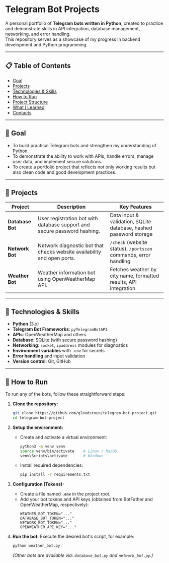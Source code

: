 # Telegram Bot Projects

A personal portfolio of **Telegram bots written in Python**, created to practice and demonstrate skills in API integration, database management, networking, and error handling.  
This repository serves as a showcase of my progress in backend development and Python programming.

---

## 📋 Table of Contents

- [Goal](#goal)  
- [Projects](#projects)  
- [Technologies & Skills](#technologies--skills)  
- [How to Run](#how-to-run)  
- [Project Structure](#project-structure)  
- [What I Learned](#what-i-learned)  
- [Contacts](#contacts)  

---

## 🎯 Goal

- To build practical Telegram bots and strengthen my understanding of Python.  
- To demonstrate the ability to work with APIs, handle errors, manage user data, and implement secure solutions.  
- To create a portfolio project that reflects not only working results but also clean code and good development practices.  

---

## 🤖 Projects

| Project         | Description                                                                 | Key Features |
|-----------------|-----------------------------------------------------------------------------|--------------|
| **Database Bot** | User registration bot with database support and secure password hashing.    | Data input & validation, SQLite database, hashed password storage |
| **Network Bot**  | Network diagnostic bot that checks website availability and open ports.     | `/check` (website status), `/portscan` commands, error handling |
| **Weather Bot**  | Weather information bot using OpenWeatherMap API.                          | Fetches weather by city name, formatted results, API integration |

---

## 🧰 Technologies & Skills

- **Python** (3.x)  
- **Telegram Bot Frameworks**: `pyTelegramBotAPI`  
- **APIs**: OpenWeatherMap and others  
- **Database**: SQLite (with secure password hashing)  
- **Networking**: `socket`, `ipaddress` modules for diagnostics  
- **Environment variables** with `.env` for secrets  
- **Error handling** and input validation  
- **Version control**: Git, GitHub  

---


## 🚀 How to Run

To run any of the bots, follow these straightforward steps:

1.  **Clone the repository:**
    ```bash
    git clone https://github.com/gloudstoun/telegram-bot-project.git
    cd telegram-bot-project
    ```

2.  **Setup the environment:**
    * Create and activate a virtual environment:
        ```bash
        python3 -m venv venv
        source venv/bin/activate    # Linux / MacOS
        venv\Scripts\activate       # Windows
        ```
    * Install required dependencies:
        ```bash
        pip install -r requirements.txt
        ```

3.  **Configuration (Tokens):**
    * Create a file named **`.env`** in the project root.
    * Add your bot tokens and API keys (obtained from BotFather and OpenWeatherMap, respectively):
        ```
        WEATHER_BOT_TOKEN="..."
        DATABASE_BOT_TOKEN="..."
        NETWORK_BOT_TOKEN="..."
        OPENWEATHER_API_KEY="..."
        ```

4.  **Run the bot:**
    Execute the desired bot's script, for example:
    ```bash
    python weather_bot.py
    ```
    *(Other bots are available via: `database_bot.py` and `network_bot.py`.)*
